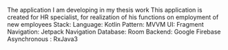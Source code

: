 The application I am developing in my thesis work
This application is created for HR specialist, 
for realization of his functions on employment of new employees
Stack:
  Language: Kotlin
  Pattern: MVVM
  UI: Fragment
  Navigation: Jetpack Navigation
  Database: Room
  Backend: Google Firebase
  Asynchronous : RxJava3
